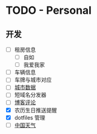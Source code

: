 # TODO - Personal

## 开发

- [ ] 租房信息
    - [ ] 自如
    - [ ] 我爱我家
- [ ] 车辆信息
- [ ] 车牌与城市对应
- [ ] [城市数据](http://www.stats.gov.cn/tjsj/tjbz/tjyqhdmhcxhfdm/)
- [ ] 短域名分发器
- [ ] [博客评论](https://github.com/gitalk/gitalk)
- [X] 农历生日推送提醒
- [X] dotfiles 管理
- [ ] [中国天气](http://m.weather.com.cn/d/town/index?lat=39.95933&lon=116.29845)
